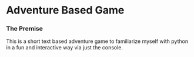 # Adventure Based Game
### The Premise
This is a short text based adventure game to familiarize myself with python in a fun and interactive way via just the console.
